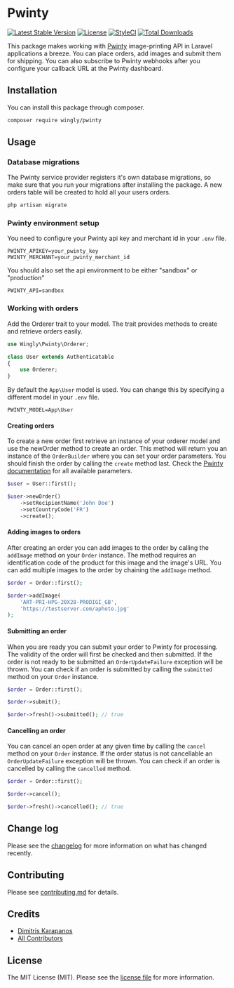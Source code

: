 # Pwinty

[![Latest Stable Version](https://poser.pugx.org/wingly/pwinty/v)](//packagist.org/packages/wingly/pwinty)
[![License](https://poser.pugx.org/wingly/pwinty/license)](//packagist.org/packages/wingly/pwinty)
[![StyleCI](https://styleci.io/repos/272447992/shield)](https://styleci.io/repos/272447992)
[![Total Downloads](https://poser.pugx.org/wingly/pwinty/downloads)](//packagist.org/packages/wingly/pwinty)

This package makes working with [Pwinty](https://pwinty.com) image-printing API in Laravel applications a breeze. You can place orders, add images and submit them for shipping. You can also subscribe to Pwinty webhooks after you configure your callback URL at the Pwinty dashboard.


## Installation

You can install this package through composer.

``` bash
composer require wingly/pwinty
```

## Usage

### Database migrations

The Pwinty service provider registers it's own database migrations, so make sure that you run your migrations after installing the package. A new orders table will be created to hold all your users orders.

``` bash
php artisan migrate
```

### Pwinty environment setup
You need to configure your Pwinty api key and merchant id in your `.env` file. 

```
PWINTY_APIKEY=your_pwinty_key
PWINTY_MERCHANT=your_pwinty_merchant_id
```
You should also set the api environment to be either "sandbox" or "production"

```
PWINTY_API=sandbox
```

### Working with orders
Add the Orderer trait to your model. The trait provides methods to create and retrieve orders easily.

```php
use Wingly\Pwinty\Orderer;

class User extends Authenticatable
{
    use Orderer;
}
```

By default the `App\User` model is used. You can change this by specifying a different model in your `.env` file. 

```
PWINTY_MODEL=App\User
```

#### Creating orders

To create a new order first retrieve an instance of your orderer model and use the newOrder method to create an order. This method will return you an instance of the `OrderBuilder` where you can set your order parameters. You should finish the order by calling the `create` method last. Check the [Pwinty documentation](https://pwinty.com/api/) for all available parameters.

```php
$user = User::first();

$user->newOrder()
    ->setRecipientName('John Doe')
    ->setCountryCode('FR')
    ->create();
```

#### Adding images to orders

After creating an order you can add images to the order by calling the `addImage` method on your `Order` instance. The method requires an identification code of the product for this image and the image's URL. You can add multiple images to the order by chaining the `addImage` method.

```php
$order = Order::first();

$order->addImage(
    'ART-PRI-HPG-20X28-PRODIGI_GB', 
    'https://testserver.com/aphoto.jpg'
);
```

#### Submitting an order

When you are ready you can submit your order to Pwinty for processing. The validity of the order will first be checked and then submitted. If the order is not ready to be submitted an `OrderUpdateFailure` exception will be thrown. You can check if an order is submitted by calling the `submitted` method on your `Order` instance.

```php 
$order = Order::first();

$order->submit();

$order->fresh()->submitted(); // true
```

#### Cancelling an order
You can cancel an open order at any given time by calling the `cancel` method on your `Order` instance. If the order status is not cancellable an `OrderUpdateFailure` exception will be thrown. You can check if an order is cancelled by calling the `cancelled` method. 

```php 
$order = Order::first();

$order->cancel();

$order->fresh()->cancelled(); // true
```

## Change log

Please see the [changelog](changelog.md) for more information on what has changed recently.

## Contributing

Please see [contributing.md](contributing.md) for details.

## Credits

- [Dimitris Karapanos](https://github.com/gpanos)
- [All Contributors](../../contributors)

## License

The MIT License (MIT). Please see the [license file](license.md) for more information.
